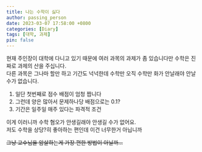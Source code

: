 ```yaml
---
title: 나는 수학이 싫다
author: passing_person
date: 2023-03-07 17:58:00 +0800
categories: [Diary]
tags: [대학, 과제]
pin: false
---
```


현재 주인장이 대학에 다니고 있기 때문에 여러 과목의 과제가 좀 있습니다만 수학은 진짜로 과제의 산을 주십니다.  
다른 과목은 그나마 할만 하고 기간도 넉넉한데 수학만 오직 수학만 화가 안날래야 안날수가 없습니다.  

1. 일단 첫번째로 점수 배점이 엄청 짭니다
2. 그런데 양은 많아서 문제하나당 배점으로는 0.1?
3. 기간은 일주일 매주 있다는 파격적 조건

이게 이러니까 수학 혐오가 안생길래야 안생길 수가 없어요.  
저도 수학을 상당?히 좋아하는 편인데 이건 너무한거 아닙니까

~~그냥 교수님을 암살하는게 가장 편한 방법이 아닐까...~~